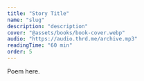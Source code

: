 ```yaml
---
title: "Story Title"
name: "slug"
description: "description"
cover: "@assets/books/book-cover.webp"
audio: "https://audio.thrd.me/archive.mp3"
readingTime: "60 min"
order: 5
---
```


Poem here.
